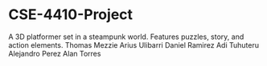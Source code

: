 # CSE-4410-Project
A 3D platformer set in a steampunk world. Features puzzles, story, and action elements. 
Thomas Mezzie
Arius Ulibarri
Daniel Ramirez
Adi Tuhuteru
Alejandro Perez
Alan Torres
